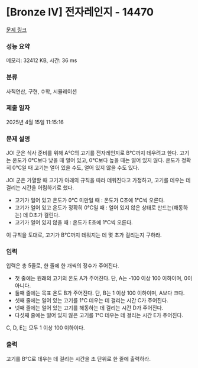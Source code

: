 # [Bronze IV] 전자레인지 - 14470 

[문제 링크](https://www.acmicpc.net/problem/14470) 

### 성능 요약

메모리: 32412 KB, 시간: 36 ms

### 분류

사칙연산, 구현, 수학, 시뮬레이션

### 제출 일자

2025년 4월 15일 11:15:16

### 문제 설명

<p>JOI 군은 식사 준비를 위해 A℃의 고기를 전자레인지로 B℃까지 데우려고 한다. 고기는 온도가 0℃보다 낮을 때 얼어 있고, 0℃보다 높을 때는 얼어 있지 않다. 온도가 정확히 0℃일 때 고기는 얼어 있을 수도, 얼어 있지 않을 수도 있다.</p>

<p>JOI 군은 가열할 때 고기가 아래의 규칙을 따라 데워진다고 가정하고, 고기를 데우는 데 걸리는 시간을 어림하기로 했다.</p>

<ul>
	<li>고기가 얼어 있고 온도가 0℃ 미만일 때 : 온도가 C초에 1℃씩 오른다.</li>
	<li>고기가 얼어 있고 온도가 정확히 0℃일 때 : 얼어 있지 않은 상태로 만드는(해동하는) 데 D초가 걸린다.</li>
	<li>고기가 얼어 있지 않을 때 : 온도가 E초에 1℃씩 오른다.</li>
</ul>

<p>이 규칙을 토대로, 고기가 B℃까지 데워지는 데 몇 초가 걸리는지 구하라.</p>

### 입력 

 <p>입력은 총 5줄로, 한 줄에 한 개씩의 정수가 주어진다.</p>

<ul>
	<li>첫 줄에는 원래의 고기의 온도 A가 주어진다. 단, A는 -100 이상 100 이하이며, 0이 아니다.</li>
	<li>둘째 줄에는 목표 온도 B가 주어진다. 단, B는 1 이상 100 이하이며, A보다 크다.</li>
	<li>셋째 줄에는 얼어 있는 고기를 1℃ 데우는 데 걸리는 시간 C가 주어진다.</li>
	<li>넷째 줄에는 얼어 있는 고기를 해동하는 데 걸리는 시간 D가 주어진다.</li>
	<li>다섯째 줄에는 얼어 있지 않은 고기를 1℃ 데우는 데 걸리는 시간 E가 주어진다.</li>
</ul>

<p>C, D, E는 모두 1 이상 100 이하이다.</p>

### 출력 

 <p>고기를 B℃로 데우는 데 걸리는 시간을 초 단위로 한 줄에 출력하라.</p>

